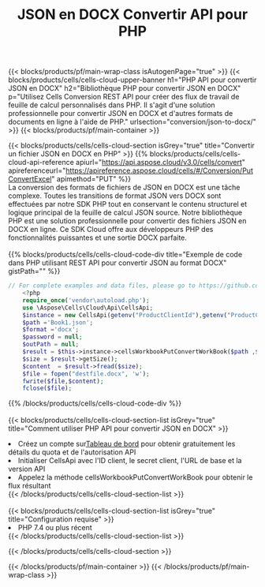 ﻿---
title:  JSON en DOCX Convertir API pour PHP
description:  Utiliser Aspose.Cells Cloud SDK pour PHP pour convertir le fichier au format JSON en fichier au format DOCX.
url: /fr/php/conversion/json-to-docx/
---
{{< blocks/products/pf/main-wrap-class isAutogenPage="true" >}}
{{< blocks/products/cells/cells-cloud-upper-banner h1="PHP API pour convertir JSON en DOCX" h2="Bibliothèque PHP pour convertir JSON en DOCX" p="Utilisez Cells Conversion REST API pour créer des flux de travail de feuille de calcul personnalisés dans PHP. Il s\'agit d\'une solution professionnelle pour convertir JSON en DOCX et d\'autres formats de documents en ligne à l\'aide de PHP." urlsection="conversion/json-to-docx/" >}}
{{< blocks/products/pf/main-container >}}

{{< blocks/products/cells/cells-cloud-section isGrey="true" title="Convertir un fichier JSON en DOCX en PHP" >}}
{{% blocks/products/cells/cells-cloud-api-reference apiurl="https://api.aspose.cloud/v3.0/cells/convert" apireferenceurl="https://apireference.aspose.cloud/cells/#/Conversion/PutConvertExcel" apimethod="PUT" %}}
<br/>
La conversion des formats de fichiers de JSON en DOCX est une tâche complexe. Toutes les transitions de format JSON vers DOCX sont effectuées par notre SDK PHP tout en conservant le contenu structurel et logique principal de la feuille de calcul JSON source. Notre bibliothèque PHP est une solution professionnelle pour convertir des fichiers JSON en DOCX en ligne. Ce SDK Cloud offre aux développeurs PHP des fonctionnalités puissantes et une sortie DOCX parfaite.
<br/>
<br/>
{{% blocks/products/cells/cells-cloud-code-div title="Exemple de code dans PHP utilisant REST API pour convertir JSON au format DOCX" gistPath="" %}}
 
```php
// For complete examples and data files, please go to https://github.com/aspose-cells-cloud/aspose-cells-cloud-php/
    <?php
    require_once('vendor\autoload.php');
    use \Aspose\Cells\Cloud\Api\CellsApi;
    $instance = new CellsApi(getenv("ProductClientId"),getenv("ProductClientSecret"));
    $path ='Book1.json';    
    $format ='docx';
    $password = null;
    $outPath = null;      
    $result = $this->instance->cellsWorkbookPutConvertWorkBook($path ,$format, $password,  $outPath);
    $size = $result->getSize();
    $content  = $result->fread($size);
    $file = fopen("destfile.docx", 'w');
    fwrite($file,$content);
    fclose($file);
```
 
{{% /blocks/products/cells/cells-cloud-code-div %}}
<br/>
<br/>
{{< blocks/products/cells/cells-cloud-section-list isGrey="true" title="Comment utiliser PHP API pour convertir JSON en DOCX" >}}
<li> Créez un compte sur<a href="https://dashboard.aspose.cloud/">Tableau de bord</a> pour obtenir gratuitement les détails du quota et de l'autorisation API</li>
<li>Initialiser CellsApi avec l'ID client, le secret client, l'URL de base et la version API</li>
<li>Appelez la méthode cellsWorkbookPutConvertWorkBook pour obtenir le flux résultant</li>
{{< /blocks/products/cells/cells-cloud-section-list >}}
<br/>
<br/>
{{< blocks/products/cells/cells-cloud-section-list isGrey="true" title="Configuration requise" >}}
<li>PHP 7.4 ou plus récent</li>
{{< /blocks/products/cells/cells-cloud-section-list >}}

{{< /blocks/products/cells/cells-cloud-section >}}

{{< /blocks/products/pf/main-container >}}
{{< /blocks/products/pf/main-wrap-class >}}
